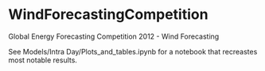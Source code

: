 # WindForecastingCompetition
Global Energy Forecasting Competition 2012 - Wind Forecasting

See Models/Intra Day/Plots_and_tables.ipynb for a notebook that recreastes most notable results.
